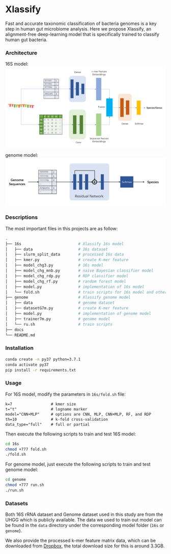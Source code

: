 # Xlassify

Fast and accurate taxonomic classification of bacteria genomes is a key step in human gut microbiome analysis. Here we propose Xlassify, an alignment-free deep-learning model that is specifically trained to classify human gut bacteria.


### Architecture

16S model:
![16s_model](./docs/images/16s_model.png)

genome model:
![genome_model](./docs/images/genome_model.png)


### Descriptions  

The most important files in this projects are as follow:
```bash
.
├── 16s                         # Xlassify 16s model
│   ├── data                    # 16s dataset
│   ├── slurm_split_data        # processed 16s data
│   ├── kmer.py                 # create K-mer feature
│   ├── model_chg3.py           # 16s model
│   ├── model_chg_mnb.py        # naive Bayesian classifier model
│   ├── model_chg_rdp.py        # RDP classifier model
│   ├── model_chg_rf.py         # random forest model
│   ├── model.py                # implementation of 16s model
│   └── fold.sh                 # train scripts for 16s model and other baselines
├── genome                      # Xlassify genome model
│   ├── data                    # genome dataset
│   ├── datasetG7m.py           # create K-mer feature
│   ├── model.py                # implementation of genome model
│   ├── trainer7m.py            # genome model
│   └── ru.sh                   # train scripts
├── docs
└── README.md
```


### Installation

```bash
conda create -n py37 python=3.7.1
conda activate py37
pip install -r requirements.txt
```


### Usage

For 16S model, modify the parameters in `16s/fold.sh` file:
```
k=7                 # kmer size
t="t"               # logname marker
model="CNN+MLP"     # options are CNN, MLP, CNN+MLP, RF, and RDP
th=10               # k-fold cross-validation
data_type="full"    # full or partial
```

Then execute the following scripts to train and test 16S model:
```bash
cd 16s
chmod +777 fold.sh
./fold.sh
```

 For genome model, just execute the following scripts to train and test genome model:
```bash
cd genome
chmod +777 run.sh
./run.sh
```

### Datasets

Both 16S rRNA dataset and Genome dataset used in this study are from the UHGG which is publicly available. The data we used to train out model can be found in the `data` directory under the corresponding model folder (`16s` or `genome`).

We also provide the processed k-mer feature matrix data, which can be downloaded from [Dropbox](https://www.dropbox.com/s/oxh6fb52peqfuum/kmer7_mat_ge5_le50_dedup.npy?dl=0), the total download size for this is around 3.3GB.

